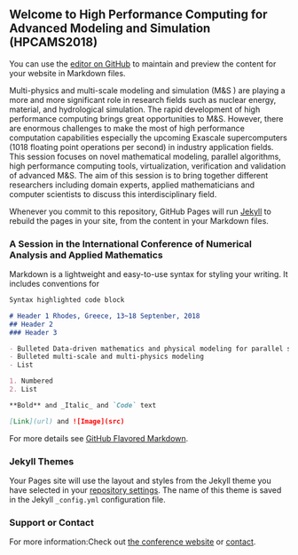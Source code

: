 ## Welcome to High Performance Computing for Advanced Modeling and Simulation (HPCAMS2018)

You can use the [editor on GitHub](https://github.com/hpcams/hpcams.github.io/edit/master/index.md) to maintain and preview the content for your website in Markdown files.

Multi-physics and multi-scale modeling and simulation (M&S ) are playing a more and more significant role in research fields such as nuclear energy, material, and hydrological simulation. The rapid development of high performance computing brings great opportunities to M&S. However, there are enormous challenges to make the most of high performance computation capabilities especially the upcoming Exascale supercomputers (1018 floating point operations per second) in industry application fields.    
This session focuses on novel mathematical modeling, parallel algorithms, high performance computing tools, virtualization, verification and validation of advanced M&S. The aim of this session is to bring together different researchers including domain experts, applied mathematicians and computer scientists to discuss this interdisciplinary field.

Whenever you commit to this repository, GitHub Pages will run [Jekyll](https://jekyllrb.com/) to rebuild the pages in your site, from the content in your Markdown files.

### A Session in the International Conference of Numerical Analysis and Applied Mathematics

Markdown is a lightweight and easy-to-use syntax for styling your writing. It includes conventions for

```markdown
Syntax highlighted code block

# Header 1 Rhodes, Greece, 13~18 Septenber, 2018
## Header 2
### Header 3

- Bulleted Data-driven mathematics and physical modeling for parallel simulations
- Bulleted multi-scale and multi-physics modeling
- List

1. Numbered
2. List

**Bold** and _Italic_ and `Code` text

[Link](url) and ![Image](src)
```

For more details see [GitHub Flavored Markdown](https://guides.github.com/features/mastering-markdown/).

### Jekyll Themes

Your Pages site will use the layout and styles from the Jekyll theme you have selected in your [repository settings](https://github.com/hpcams/hpcams.github.io/settings). The name of this theme is saved in the Jekyll `_config.yml` configuration file.

### Support or Contact

For more information:Check out  [the conference website](http://icnaam.org/) or [contact](wangxianmeng@xs.ustb.edu.cn).
